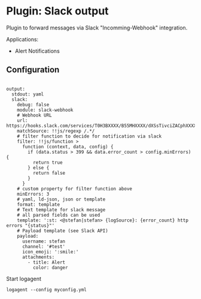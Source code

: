 # Plugin: Slack output

Plugin to forward messages via Slack "Incomming-Webhook" integration.

Applications: 
- Alert Notifications

## Configuration

```

output:
  stdout: yaml 
  slack:
    debug: false
    module: slack-webhook
    # Webhook URL
    url: https://hooks.slack.com/services/T0H3BXXXX/B55MHXXXX/dXSsTivciZACphXXXXXXXX
    matchSource: !!js/regexp /.*/
    # filter function to decide for notification via slack 
    filter: !!js/function > 
      function (context, data, config) {
        if (data.status > 399 && data.error_count > config.minErrors) {
          return true
        } else {
          return false
        }
      }
    # custom property for filter function above
    minErrors: 3
    # yaml, ld-json, json or template
    format: template
    # Text template for slack message
    # all parsed fields can be used
    template: ':st: <@stefan|stefan> {logSource}: {error_count} http errors "{status}"'
    # Payload template (see Slack API)
    payload:
      username: stefan
      channel: '#test'
      icon_emoji: ':smile:'
      attachments: 
        - title: Alert
          color: danger

```

Start logagent

```
logagent --config myconfig.yml
```

